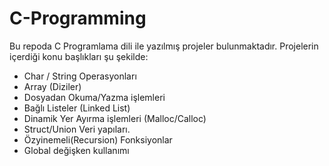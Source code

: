 # C-Programming

Bu repoda C Programlama dili ile yazılmış projeler bulunmaktadır. 
Projelerin içerdiği konu başlıkları şu şekilde:
  * Char / String Operasyonları
  * Array (Diziler)
  * Dosyadan Okuma/Yazma işlemleri
  * Bağlı Listeler (Linked List)
  * Dinamik Yer Ayırma işlemleri (Malloc/Calloc)
  * Struct/Union Veri yapıları.
  * Özyinemeli(Recursion) Fonksiyonlar
  * Global değişken kullanımı

